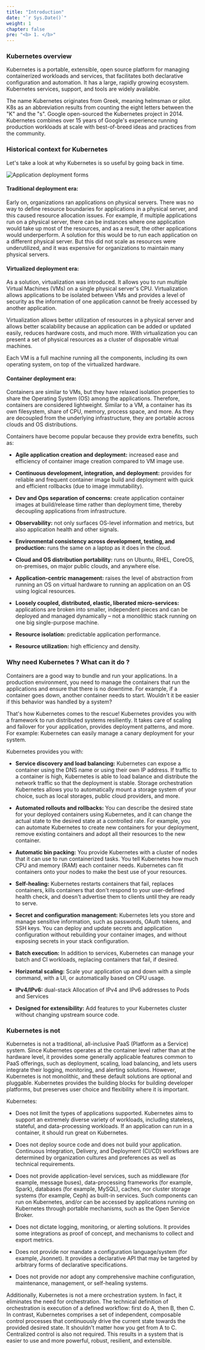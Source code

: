 ```yaml
---
title: "Introduction"
date: "`r Sys.Date()`"
weight: 1
chapter: false
pre: "<b> 1. </b>"
---
```


### Kubernetes overview
Kubernetes is a portable, extensible, open source platform for managing containerized workloads and services, that facilitates both declarative configuration and automation. It has a large, rapidly growing ecosystem. Kubernetes services, support, and tools are widely available.

The name Kubernetes originates from Greek, meaning helmsman or pilot. K8s as an abbreviation results from counting the eight letters between the "K" and the "s". Google open-sourced the Kubernetes project in 2014. Kubernetes combines over 15 years of Google's experience running production workloads at scale with best-of-breed ideas and practices from the community.

### Historical context for Kubernetes
Let's take a look at why Kubernetes is so useful by going back in time.

![Application deployment forms](../images/part1/00010.svg?featherlight=false&width=60pc)

#### **Traditional deployment era:**

Early on, organizations ran applications on physical servers. There was no way to define resource boundaries for applications in a physical server, and this caused resource allocation issues. For example, if multiple applications run on a physical server, there can be instances where one application would take up most of the resources, and as a result, the other applications would underperform. A solution for this would be to run each application on a different physical server. But this did not scale as resources were underutilized, and it was expensive for organizations to maintain many physical servers.

#### **Virtualized deployment era:**

As a solution, virtualization was introduced. It allows you to run multiple Virtual Machines (VMs) on a single physical server's CPU. Virtualization allows applications to be isolated between VMs and provides a level of security as the information of one application cannot be freely accessed by another application.

Virtualization allows better utilization of resources in a physical server and allows better scalability because an application can be added or updated easily, reduces hardware costs, and much more. With virtualization you can present a set of physical resources as a cluster of disposable virtual machines.

Each VM is a full machine running all the components, including its own operating system, on top of the virtualized hardware.

#### **Container deployment era:**

Containers are similar to VMs, but they have relaxed isolation properties to share the Operating System (OS) among the applications. Therefore, containers are considered lightweight. Similar to a VM, a container has its own filesystem, share of CPU, memory, process space, and more. As they are decoupled from the underlying infrastructure, they are portable across clouds and OS distributions.

Containers have become popular because they provide extra benefits, such as:

- **Agile application creation and deployment:** increased ease and efficiency of container image creation compared to VM image use.

- **Continuous development, integration, and deployment:** provides for reliable and frequent container image build and deployment with quick and efficient rollbacks (due to image immutability).

- **Dev and Ops separation of concerns:** create application container images at build/release time rather than deployment time, thereby decoupling applications from infrastructure.

- **Observability:** not only surfaces OS-level information and metrics, but also application health and other signals.

- **Environmental consistency across development, testing, and production:** runs the same on a laptop as it does in the cloud.

- **Cloud and OS distribution portability:** runs on Ubuntu, RHEL, CoreOS, on-premises, on major public clouds, and anywhere else.

- **Application-centric management:** raises the level of abstraction from running an OS on virtual hardware to running an application on an OS using logical resources.

- **Loosely coupled, distributed, elastic, liberated micro-services:** applications are broken into smaller, independent pieces and can be deployed and managed dynamically – not a monolithic stack running on one big single-purpose machine.

- **Resource isolation:** predictable application performance.

- **Resource utilization:** high efficiency and density.

### Why need Kubernetes ? What can it do ?
Containers are a good way to bundle and run your applications. In a production environment, you need to manage the containers that run the applications and ensure that there is no downtime. For example, if a container goes down, another container needs to start. Wouldn't it be easier if this behavior was handled by a system?

That's how Kubernetes comes to the rescue! Kubernetes provides you with a framework to run distributed systems resiliently. It takes care of scaling and failover for your application, provides deployment patterns, and more. For example: Kubernetes can easily manage a canary deployment for your system.

Kubernetes provides you with:

- **Service discovery and load balancing:** Kubernetes can expose a container using the DNS name or using their own IP address. If traffic to a container is high, Kubernetes is able to load balance and distribute the network traffic so that the deployment is stable.
Storage orchestration Kubernetes allows you to automatically mount a storage system of your choice, such as local storages, public cloud providers, and more.

- **Automated rollouts and rollbacks:** You can describe the desired state for your deployed containers using Kubernetes, and it can change the actual state to the desired state at a controlled rate. For example, you can automate Kubernetes to create new containers for your deployment, remove existing containers and adopt all their resources to the new container.

- **Automatic bin packing:** You provide Kubernetes with a cluster of nodes that it can use to run containerized tasks. You tell Kubernetes how much CPU and memory (RAM) each container needs. Kubernetes can fit containers onto your nodes to make the best use of your resources.

- **Self-healing:** Kubernetes restarts containers that fail, replaces containers, kills containers that don't respond to your user-defined health check, and doesn't advertise them to clients until they are ready to serve.

- **Secret and configuration management:** Kubernetes lets you store and manage sensitive information, such as passwords, OAuth tokens, and SSH keys. You can deploy and update secrets and application configuration without rebuilding your container images, and without exposing secrets in your stack configuration.

- **Batch execution:** In addition to services, Kubernetes can manage your batch and CI workloads, replacing containers that fail, if desired.

- **Horizontal scaling:** Scale your application up and down with a simple command, with a UI, or automatically based on CPU usage.

- **IPv4/IPv6:** dual-stack Allocation of IPv4 and IPv6 addresses to Pods and Services

- **Designed for extensibility:** Add features to your Kubernetes cluster without changing upstream source code.

### Kubernetes is not

Kubernetes is not a traditional, all-inclusive PaaS (Platform as a Service) system. Since Kubernetes operates at the container level rather than at the hardware level, it provides some generally applicable features common to PaaS offerings, such as deployment, scaling, load balancing, and lets users integrate their logging, monitoring, and alerting solutions. However, Kubernetes is not monolithic, and these default solutions are optional and pluggable. Kubernetes provides the building blocks for building developer platforms, but preserves user choice and flexibility where it is important.

Kubernetes:

- Does not limit the types of applications supported. Kubernetes aims to support an extremely diverse variety of workloads, including stateless, stateful, and data-processing workloads. If an application can run in a container, it should run great on Kubernetes.

- Does not deploy source code and does not build your application. Continuous Integration, Delivery, and Deployment (CI/CD) workflows are determined by organization cultures and preferences as well as technical requirements.

- Does not provide application-level services, such as middleware (for example, message buses), data-processing frameworks (for example, Spark), databases (for example, MySQL), caches, nor cluster storage systems (for example, Ceph) as built-in services. Such components can run on Kubernetes, and/or can be accessed by applications running on Kubernetes through portable mechanisms, such as the Open Service Broker.

- Does not dictate logging, monitoring, or alerting solutions. It provides some integrations as proof of concept, and mechanisms to collect and export metrics.

- Does not provide nor mandate a configuration language/system (for example, Jsonnet). It provides a declarative API that may be targeted by arbitrary forms of declarative specifications.

- Does not provide nor adopt any comprehensive machine configuration, maintenance, management, or self-healing systems.

Additionally, Kubernetes is not a mere orchestration system. In fact, it eliminates the need for orchestration. The technical definition of orchestration is execution of a defined workflow: first do A, then B, then C. In contrast, Kubernetes comprises a set of independent, composable control processes that continuously drive the current state towards the provided desired state. It shouldn't matter how you get from A to C. Centralized control is also not required. This results in a system that is easier to use and more powerful, robust, resilient, and extensible.